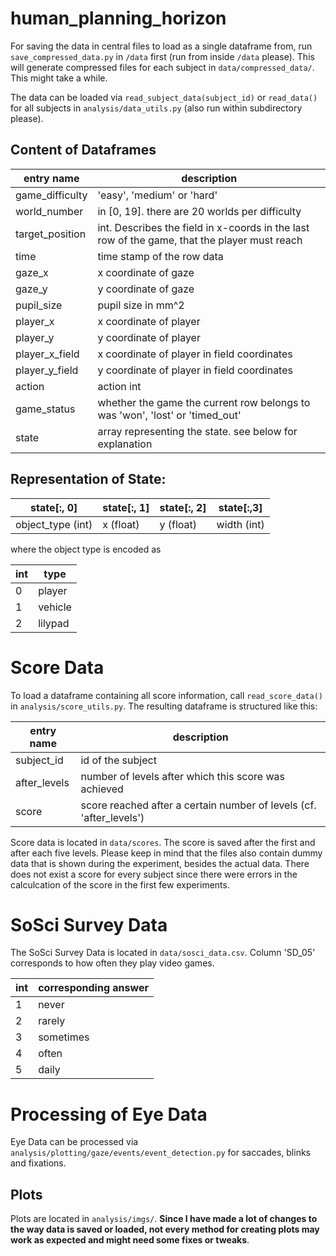 # human_planning_horizon

For saving the data in central files to load as a single dataframe from, run ``save_compressed_data.py`` in ``/data`` first (run from inside ``/data`` please). This will generate compressed files for each subject in ``data/compressed_data/``. This might take a while.

The data can be loaded via ``read_subject_data(subject_id)`` or ``read_data()`` for all subjects in ``analysis/data_utils.py`` (also run within subdirectory please).

## Content of Dataframes

| entry name    | description                                                                           |
|-----------------|----------------------------------------------------------------------------------------------|
| game_difficulty | 'easy', 'medium' or 'hard'                                                                   |
| world_number    | in [0, 19]. there are 20 worlds per difficulty                                               |
| target_position | int. Describes the field in x-coords in the last row of the game, that the player must reach |
| time            | time stamp of the row data                                                                   |
| gaze_x          | x coordinate of gaze                                                                         |
| gaze_y          | y coordinate of gaze                                                                         |
| pupil_size      | pupil size in mm^2                                                                           |
| player_x        | x coordinate of player                                                                       |
| player_y        | y coordinate of player                                                                       |
| player_x_field  | x coordinate of player in field coordinates                                                  |
| player_y_field  | y coordinate of player in field coordinates                                                  |
| action          | action int                                                                                   |
| game_status     | whether the game the current row belongs to was 'won', 'lost' or 'timed_out'                 |
| state           | array representing the state. see below for explanation                                      |

## Representation of State:

| state[:, 0] | state[:, 1] | state[:, 2]| state[:,3] |
|-----------------|----------------------|----------------------------------|--------------------------------------|
| object_type (int) | x (float) | y (float) | width (int) |

where the object type is encoded as

| int | type    |
|-----|---------|
| 0   | player  |
| 1   | vehicle |
| 2   | lilypad |

# Score Data

To load a dataframe containing all score information, call ``read_score_data()`` in ``analysis/score_utils.py``. The resulting dataframe is structured like this:

| entry name      | description                                                                                  |
|-----------------|----------------------------------------------------------------------------------------------|
| subject_id      | id of the subject                                                                            |
| after_levels    | number of levels after which this score was achieved                                         |
| score           | score reached after a certain number of levels (cf. 'after_levels')                          |


Score data is located in  ``data/scores``. The score is saved after the first and after each five levels. Please keep in mind that the files also contain dummy data that is shown during the experiment, besides the actual data.
There does not exist a score for every subject since there were errors in the calculcation of the score in the first few experiments.

# SoSci Survey Data

The SoSci Survey Data is located in ``data/sosci_data.csv``. Column 'SD_05' corresponds to how often they play video games.

| int | corresponding answer   |
|-----|---------|
| 1   | never |
| 2   | rarely |
| 3   | sometimes |
| 4   | often |
| 5   | daily |

# Processing of Eye Data

Eye Data can be processed via ``analysis/plotting/gaze/events/event_detection.py`` for saccades, blinks and fixations.

## Plots

Plots are located in ``analysis/imgs/``. **Since I have made a lot of changes to the way data is saved or loaded, not every method for creating plots may work as expected and might need some fixes or tweaks**.

